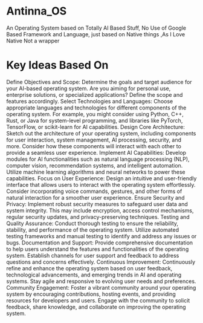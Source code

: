 # Antinna_OS
An Operating System based on Totally AI Based Stuff, No Use of Google Based Framework and Language, just based on Native things ,As I Love Native Not a wrapper


# Key Ideas Based On
Define Objectives and Scope: Determine the goals and target audience for your AI-based operating system. Are you aiming for personal use, enterprise solutions, or specialized applications? Define the scope and features accordingly.
Select Technologies and Languages: Choose appropriate languages and technologies for different components of the operating system. For example, you might consider using Python, C++, Rust, or Java for system-level programming, and libraries like PyTorch, TensorFlow, or scikit-learn for AI capabilities.
Design Core Architecture: Sketch out the architecture of your operating system, including components for user interaction, system management, AI processing, security, and more. Consider how these components will interact with each other to provide a seamless user experience.
Implement AI Capabilities: Develop modules for AI functionalities such as natural language processing (NLP), computer vision, recommendation systems, and intelligent automation. Utilize machine learning algorithms and neural networks to power these capabilities.
Focus on User Experience: Design an intuitive and user-friendly interface that allows users to interact with the operating system effortlessly. Consider incorporating voice commands, gestures, and other forms of natural interaction for a smoother user experience.
Ensure Security and Privacy: Implement robust security measures to safeguard user data and system integrity. This may include encryption, access control mechanisms, regular security updates, and privacy-preserving techniques.
Testing and Quality Assurance: Conduct thorough testing to ensure the reliability, stability, and performance of the operating system. Utilize automated testing frameworks and manual testing to identify and address any issues or bugs.
Documentation and Support: Provide comprehensive documentation to help users understand the features and functionalities of the operating system. Establish channels for user support and feedback to address questions and concerns effectively.
Continuous Improvement: Continuously refine and enhance the operating system based on user feedback, technological advancements, and emerging trends in AI and operating systems. Stay agile and responsive to evolving user needs and preferences.
Community Engagement: Foster a vibrant community around your operating system by encouraging contributions, hosting events, and providing resources for developers and users. Engage with the community to solicit feedback, share knowledge, and collaborate on improving the operating system.
